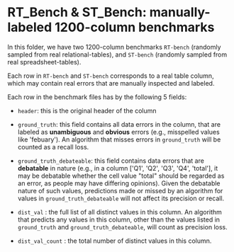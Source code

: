 
# RT_Bench & ST_Bench: manually-labeled 1200-column benchmarks

In this folder, we have two 1200-column benchmarks `RT-bench` (randomly sampled from real relational-tables), and `ST-bench` (randomly sampled from real spreadsheet-tables).

Each row in `RT-bench` and `ST-bench` corresponds to a real table column, which may contain real errors that are manually inspected and labeled.

Each row in the benchmark files has by the following 5 fields:
- `header`: this is the original header of the column

- `ground_truth`: this field contains all data errors in the column, that are labeled as **unambiguous** and **obvious** errors (e.g., misspelled values like 'febuary'). An algorithm that misses  errors in `ground_truth` will be counted as a recall loss.

- `ground_truth_debateable`: this field contains data errors that are **debatable** in nature (e.g., in a column ['Q1', 'Q2', 'Q3', 'Q4', 'total'], it may be debatable whether the cell value "total" should be regarded as an error, as people may have differing opinions). Given the debatable nature of such values, predictions made or missed by an algorithm for values in `ground_truth_debateable` will not affect its precision or recall.

- `dist_val` : the full list of all distinct values in this column. An algorithm that predicts any values in this column, other than the values listed in  `ground_truth` and `ground_truth_debateable`, will count as precision loss.

- `dist_val_count` : the total number of distinct values in this column.

